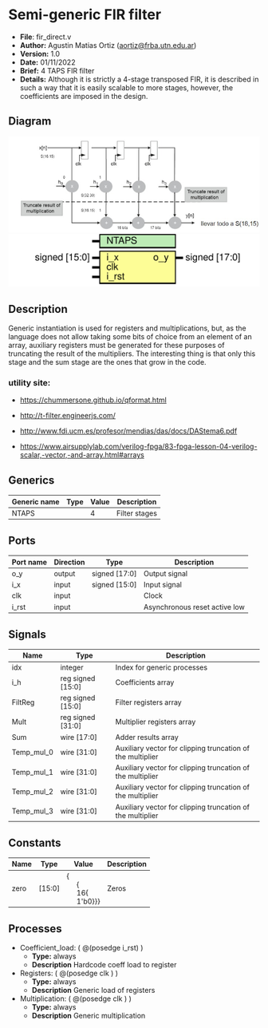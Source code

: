 # Semi-generic FIR filter

- **File**: fir_direct.v
- **Author:** Agustin Matias Ortiz (aortiz@frba.utn.edu.ar)
- **Version:** 1.0
- **Date:** 01/11/2022
- **Brief:** 4 TAPS FIR filter
- **Details:** Although it is strictly a 4-stage transposed FIR, it is described in 
 such a way that it is easily scalable to more stages, however, the coefficients are imposed in the design. 
## Diagram

![Diagram](xtras/ej4.jpg)
![Diagram](README.svg "Diagram")
## Description

Generic instantiation is used for registers and multiplications, but, as the language does not allow taking some bits of choice from an element of an array, auxiliary registers must be generated for these purposes of truncating the result of the multipliers. The interesting thing is that only this stage and the sum stage are the ones that grow in the code.


 ### utility site: 

 - https://chummersone.github.io/qformat.html 

 - http://t-filter.engineerjs.com/

 - http://www.fdi.ucm.es/profesor/mendias/das/docs/DAStema6.pdf

 - https://www.airsupplylab.com/verilog-fpga/83-fpga-lesson-04-verilog-scalar,-vector,-and-array.html#arrays

## Generics

| Generic name | Type | Value | Description   |
| ------------ | ---- | ----- | ------------- |
| NTAPS        |      | 4     | Filter stages |
## Ports

| Port name | Direction | Type          | Description                   |
| --------- | --------- | ------------- | ----------------------------- |
| o_y       | output    | signed [17:0] | Output signal                 |
| i_x       | input     | signed [15:0] | Input signal                  |
| clk       | input     |               | Clock                         |
| i_rst     | input     |               | Asynchronous reset active low |
## Signals

| Name       | Type               | Description                                                |
| ---------- | ------------------ | ---------------------------------------------------------- |
| idx        | integer            | Index for generic processes                                |
| i_h        | reg signed  [15:0] | Coefficients array                                         |
| FiltReg    | reg signed  [15:0] | Filter registers array                                     |
| Mult       | reg signed  [31:0] | Multiplier registers array                                 |
| Sum        | wire [17:0]        | Adder results array                                        |
| Temp_mul_0 | wire [31:0]        | Auxiliary vector for clipping truncation of the multiplier |
| Temp_mul_1 | wire [31:0]        | Auxiliary vector for clipping truncation of the multiplier |
| Temp_mul_2 | wire [31:0]        | Auxiliary vector for clipping truncation of the multiplier |
| Temp_mul_3 | wire [31:0]        | Auxiliary vector for clipping truncation of the multiplier |
## Constants

| Name | Type   | Value                                                                                                                    | Description |
| ---- | ------ | ------------------------------------------------------------------------------------------------------------------------ | ----------- |
| zero | [15:0] | {<br><span style="padding-left:20px">{<br><span style="padding-left:20px">16{<br><span style="padding-left:20px">1'b0}}} | Zeros       |
## Processes
- Coefficient_load: ( @(posedge i_rst) )
  - **Type:** always
  - **Description**
  Hardcode coeff load to register 
- Registers: ( @(posedge clk ) )
  - **Type:** always
  - **Description**
  Generic load of registers 
- Multiplication: ( @(posedge clk ) )
  - **Type:** always
  - **Description**
  Generic multiplication 
